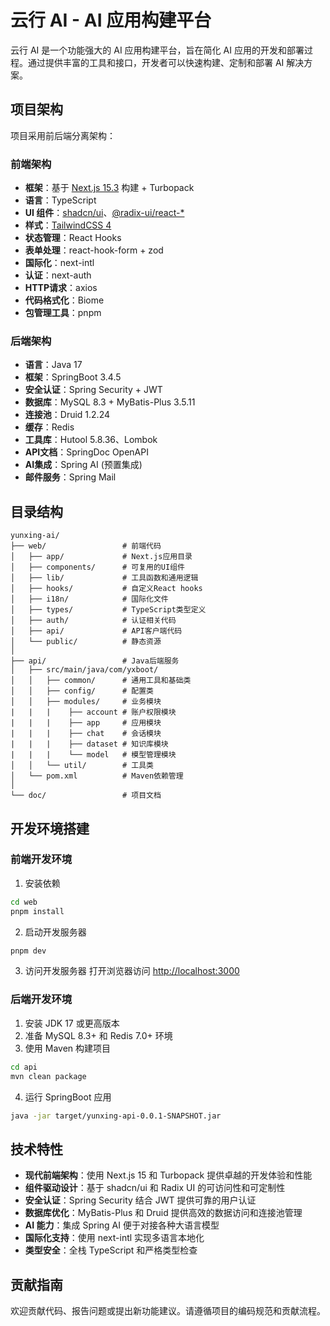 # 云行 AI - AI 应用构建平台

云行 AI 是一个功能强大的 AI 应用构建平台，旨在简化 AI 应用的开发和部署过程。通过提供丰富的工具和接口，开发者可以快速构建、定制和部署 AI 解决方案。

## 项目架构

项目采用前后端分离架构：

### 前端架构

- **框架**：基于 [Next.js 15.3](https://nextjs.org) 构建 + Turbopack
- **语言**：TypeScript
- **UI 组件**：[shadcn/ui](https://ui.shadcn.com/)、[@radix-ui/react-*](https://www.radix-ui.com/)
- **样式**：[TailwindCSS 4](https://tailwindcss.com/)
- **状态管理**：React Hooks
- **表单处理**：react-hook-form + zod
- **国际化**：next-intl
- **认证**：next-auth
- **HTTP请求**：axios
- **代码格式化**：Biome
- **包管理工具**：pnpm

### 后端架构

- **语言**：Java 17
- **框架**：SpringBoot 3.4.5
- **安全认证**：Spring Security + JWT
- **数据库**：MySQL 8.3 + MyBatis-Plus 3.5.11
- **连接池**：Druid 1.2.24
- **缓存**：Redis
- **工具库**：Hutool 5.8.36、Lombok
- **API文档**：SpringDoc OpenAPI
- **AI集成**：Spring AI (预置集成)
- **邮件服务**：Spring Mail

## 目录结构

```
yunxing-ai/
├── web/                 # 前端代码
│   ├── app/             # Next.js应用目录
│   ├── components/      # 可复用的UI组件
│   ├── lib/             # 工具函数和通用逻辑
│   ├── hooks/           # 自定义React hooks
│   ├── i18n/            # 国际化文件
│   ├── types/           # TypeScript类型定义
│   ├── auth/            # 认证相关代码
│   ├── api/             # API客户端代码
│   └── public/          # 静态资源
│
├── api/                 # Java后端服务
│   ├── src/main/java/com/yxboot/
│   │   ├── common/      # 通用工具和基础类
│   │   ├── config/      # 配置类
│   │   ├── modules/     # 业务模块
|   |   |    ├── account # 账户权限模块
|   |   |    ├── app     # 应用模块
|   |   |    ├── chat    # 会话模块
|   |   |    ├── dataset # 知识库模块
|   |   |    └── model   # 模型管理模块
│   │   └── util/        # 工具类
│   └── pom.xml          # Maven依赖管理
│
└── doc/                 # 项目文档
```

## 开发环境搭建

### 前端开发环境

1. 安装依赖

```bash
cd web
pnpm install
```

2. 启动开发服务器

```bash
pnpm dev
```

3. 访问开发服务器
   打开浏览器访问 [http://localhost:3000](http://localhost:3000)

### 后端开发环境

1. 安装 JDK 17 或更高版本
2. 准备 MySQL 8.3+ 和 Redis 7.0+ 环境
3. 使用 Maven 构建项目

```bash
cd api
mvn clean package
```

4. 运行 SpringBoot 应用

```bash
java -jar target/yunxing-api-0.0.1-SNAPSHOT.jar
```

## 技术特性

- **现代前端架构**：使用 Next.js 15 和 Turbopack 提供卓越的开发体验和性能
- **组件驱动设计**：基于 shadcn/ui 和 Radix UI 的可访问性和可定制性
- **安全认证**：Spring Security 结合 JWT 提供可靠的用户认证
- **数据库优化**：MyBatis-Plus 和 Druid 提供高效的数据访问和连接池管理
- **AI 能力**：集成 Spring AI 便于对接各种大语言模型
- **国际化支持**：使用 next-intl 实现多语言本地化
- **类型安全**：全栈 TypeScript 和严格类型检查

## 贡献指南

欢迎贡献代码、报告问题或提出新功能建议。请遵循项目的编码规范和贡献流程。